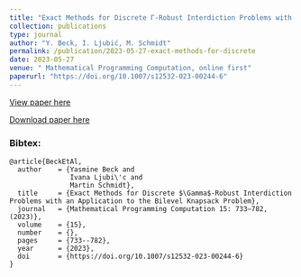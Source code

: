 ```yaml
---
title: "Exact Methods for Discrete Γ-Robust Interdiction Problems with an Application to the Bilevel Knapsack Problem"
collection: publications
type: journal
author: "Y. Beck, I. Ljubić, M. Schmidt"
permalink: /publication/2023-05-27-exact-methods-for-discrete
date: 2023-05-27
venue: " Mathematical Programming Computation, online first"
paperurl: "https://doi.org/10.1007/s12532-023-00244-6"
---
```


[View paper here](https://doi.org/10.1007/s12532-023-00244-6)

[Download paper here](http://www.optimization-online.org/DB_HTML/2021/11/8678.html)

### Bibtex:

```
@article{BeckEtAl,
  author    = {Yasmine Beck and
               Ivana Ljubi\'c and
               Martin Schmidt},
  title     = {Exact Methods for Discrete $\Gamma$-Robust Interdiction Problems with an Application to the Bilevel Knapsack Problem},
  journal   = {Mathematical Programming Computation 15: 733–782, (2023)},
  volume    = {15},
  number    = {},
  pages     = {733--782},
  year      = {2023},
  doi       = {https://doi.org/10.1007/s12532-023-00244-6}
}
```
